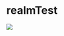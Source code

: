 # realmTest
![](https://github.com/oceaniswater/realmTest/blob/main/Media/Simulator%20Screen%20Recording%20-%20iPhone%2014%20Pro%20-%202023-02-20%20at%2013.29.37.gif)
